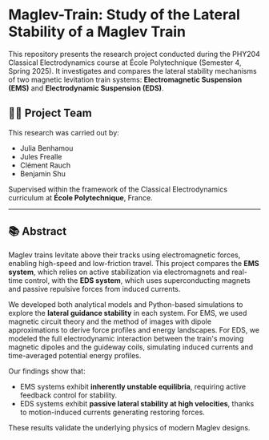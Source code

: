 # Maglev-Train: Study of the Lateral Stability of a Maglev Train

This repository presents the research project conducted during the PHY204 Classical Electrodynamics course at École Polytechnique (Semester 4, Spring 2025). It investigates and compares the lateral stability mechanisms of two magnetic levitation train systems: **Electromagnetic Suspension (EMS)** and **Electrodynamic Suspension (EDS)**.

## 👨‍🔬 Project Team

This research was carried out by:
- Julia Benhamou  
- Jules Frealle  
- Clément Rauch  
- Benjamin Shu  

Supervised within the framework of the Classical Electrodynamics curriculum at **École Polytechnique**, France.

---

## 📚 Abstract

Maglev trains levitate above their tracks using electromagnetic forces, enabling high-speed and low-friction travel. This project compares the **EMS system**, which relies on active stabilization via electromagnets and real-time control, with the **EDS system**, which uses superconducting magnets and passive repulsive forces from induced currents.

We developed both analytical models and Python-based simulations to explore the **lateral guidance stability** in each system. For EMS, we used magnetic circuit theory and the method of images with dipole approximations to derive force profiles and energy landscapes. For EDS, we modeled the full electrodynamic interaction between the train's moving magnetic dipoles and the guideway coils, simulating induced currents and time-averaged potential energy profiles.

Our findings show that:
- EMS systems exhibit **inherently unstable equilibria**, requiring active feedback control for stability.
- EDS systems exhibit **passive lateral stability at high velocities**, thanks to motion-induced currents generating restoring forces.

These results validate the underlying physics of modern Maglev designs.
